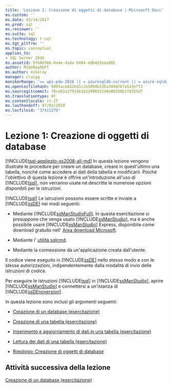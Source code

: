 ```yaml
---
title: 'Lezione 1: Creazione di oggetti di database | Microsoft Docs'
ms.custom: ''
ms.date: 03/14/2017
ms.prod: sql
ms.reviewer: ''
ms.suite: sql
ms.technology: t-sql
ms.tgt_pltfrm: ''
ms.topic: conceptual
applies_to:
- SQL Server 2016
ms.assetid: 9fb8656b-0e4e-4ada-b404-4db4d3eea995
author: MikeRayMSFT
ms.author: mikeray
manager: craigg
monikerRange: '>= aps-pdw-2016 || = azuresqldb-current || = azure-sqldw-latest || >= sql-server-2016 || = sqlallproducts-allversions'
ms.openlocfilehash: 9d03ace8126d1c2a5894b336a349df67a533ef71
ms.sourcegitcommit: f8ce92a2f935616339965d140e00298b1f8355d7
ms.translationtype: HT
ms.contentlocale: it-IT
ms.lasthandoff: 07/03/2018
ms.locfileid: "37411270"
---
```

# <a name="lesson-1-creating-database-objects"></a>Lezione 1: Creazione di oggetti di database
[!INCLUDE[tsql-appliesto-ss2008-all-md](../includes/tsql-appliesto-ss2008-all-md.md)]
In questa lezione vengono illustrate le procedure per creare un database, creare in quest'ultimo una tabella, nonché come accedere ai dati della tabella e modificarli. Poiché l'obiettivo di questa lezione è offrire un'introduzione all'uso di [!INCLUDE[tsql](../includes/tsql-md.md)], non verranno usate né descritte le numerose opzioni disponibili per le istruzioni.  
  
[!INCLUDE[tsql](../includes/tsql-md.md)] Le istruzioni possono essere scritte e inviate a [!INCLUDE[ssDE](../includes/ssde-md.md)] nei modi seguenti:  
  
-   Mediante [!INCLUDE[ssManStudioFull](../includes/ssmanstudiofull-md.md)]. In questa esercitazione si presuppone che venga usato [!INCLUDE[ssManStudio](../includes/ssmanstudio-md.md)], ma è anche possibile usare [!INCLUDE[ssManStudio](../includes/ssmanstudio-md.md)] Express, disponibile come download gratuito nell' [Area download Microsoft](http://go.microsoft.com/fwlink/?linkid=67359).  
  
-   Mediante l' [utilità sqlcmd](../tools/sqlcmd-utility.md).  
  
-   Mediante la connessione da un'applicazione creata dall'utente.  
  
Il codice viene eseguito in [!INCLUDE[ssDE](../includes/ssde-md.md)] nello stesso modo e con le stesse autorizzazioni, indipendentemente dalla modalità di invio delle istruzioni di codice.  
  
Per eseguire le istruzioni [!INCLUDE[tsql](../includes/tsql-md.md)] in [!INCLUDE[ssManStudio](../includes/ssmanstudio-md.md)], aprire [!INCLUDE[ssManStudio](../includes/ssmanstudio-md.md)] e connettersi a un'istanza di [!INCLUDE[ssDEnoversion](../includes/ssdenoversion-md.md)].  
  
In questa lezione sono inclusi gli argomenti seguenti:  
  
-   [Creazione di un database &#40;esercitazione&#41;](../t-sql/lesson-1-1-creating-a-database.md)  
  
-   [Creazione di una tabella &#40;esercitazione&#41;](../t-sql/lesson-1-2-creating-a-table.md)  
  
-   [Inserimento e aggiornamento di dati in una tabella &#40;esercitazione&#41;](../t-sql/lesson-1-3-inserting-and-updating-data-in-a-table.md)  
  
-   [Lettura dei dati di una tabella &#40;esercitazione&#41;](../t-sql/lesson-1-4-reading-the-data-in-a-table.md)  
  
-   [Riepilogo: Creazione di oggetti di database](../t-sql/lesson-1-5-summary-creating-database-objects.md)  
  
## <a name="next-task-in-lesson"></a>Attività successiva della lezione  
[Creazione di un database &#40;esercitazione&#41;](../t-sql/lesson-1-1-creating-a-database.md)  
  
  
  
